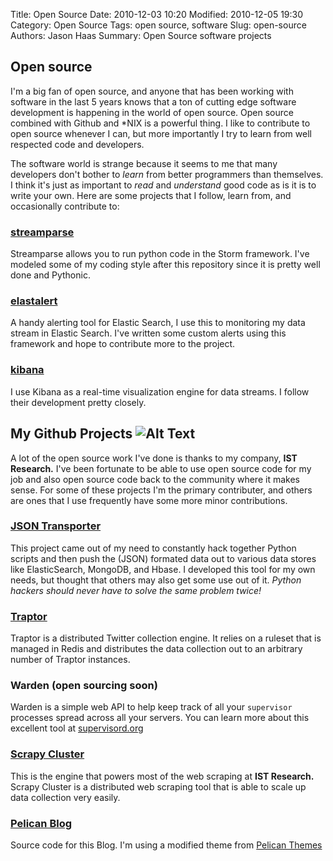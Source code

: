 Title: Open Source
Date: 2010-12-03 10:20
Modified: 2010-12-05 19:30
Category: Open Source
Tags: open source, software
Slug: open-source
Authors: Jason Haas
Summary: Open Source software projects

## Open source 

I'm a big fan of open source, and anyone that has been working with software in the last 5 years knows that a ton of cutting edge software development is happening in the world of open source.  Open source combined with Github and *NIX is a powerful thing.  I like to contribute to open source whenever I can, but more importantly I try to learn from well respected code and developers.

The software world is strange because it seems to me that many developers don't bother to _learn_ from better programmers than themselves.  I think it's just as important to  _read_ and _understand_ good code as is it is to write your own.  Here are some projects that I follow, learn from, and occasionally contribute to:

### [streamparse](https://github.com/parsely/streamparse)

Streamparse allows you to run python code in the Storm framework.  I've modeled some of my coding style after this repository since it is pretty well done and Pythonic.

### [elastalert](https://github.com/Yelp/elastalert)

A handy alerting tool for Elastic Search, I use this to monitoring my data stream in Elastic Search.  I've written some custom alerts using this framework and hope to contribute more to the project.

### [kibana](https://github.com/elastic/kibana)

I use Kibana as a real-time visualization engine for data streams.  I follow their development pretty closely.

## My Github Projects ![Alt Text]({filename}/images/GitHub-Mark-64px.png)

A lot of the open source work I've done is thanks to my company, **IST Research.**  I've been fortunate to be able to use open source code for my job and also open source code back to the community where it makes sense.  For some of these projects I'm the primary contributer, and others are ones that I use frequently have some more minor contributions.

### [JSON Transporter](https://github.com/istresearch/json-transporter)

This project came out of my need to constantly hack together Python scripts and then push the (JSON) formated data out to various data stores like ElasticSearch, MongoDB, and Hbase.  I developed this tool for my own needs, but thought that others may also get some use out of it.  *Python hackers should never have to solve the same problem twice!*

### [Traptor](https://github.com/istresearch/traptor)

Traptor is a distributed Twitter collection engine.  It relies on a ruleset that is managed in Redis and distributes the data collection out to an arbitrary number of Traptor instances.

<!-- ### [Warden](https://github.com/istresearch/warden) -->
### Warden (open sourcing soon)

Warden is a simple web API to help keep track of all your `supervisor` processes spread across all your servers.  You can learn more about this excellent tool at [supervisord.org](http://supervisord.org)

### [Scrapy Cluster](https://github.com/istresearch/scrapy-cluster)

This is the engine that powers most of the web scraping at **IST Research.** Scrapy Cluster is a distributed web scraping tool that is able to scale up data collection very easily.

### [Pelican Blog](https://github.com/jasonrhaas/pel-blog)

Source code for this Blog.  I'm using a modified theme from [Pelican Themes](https://github.com/getpelican/pelican-themes/tree/master/aboutwilson)